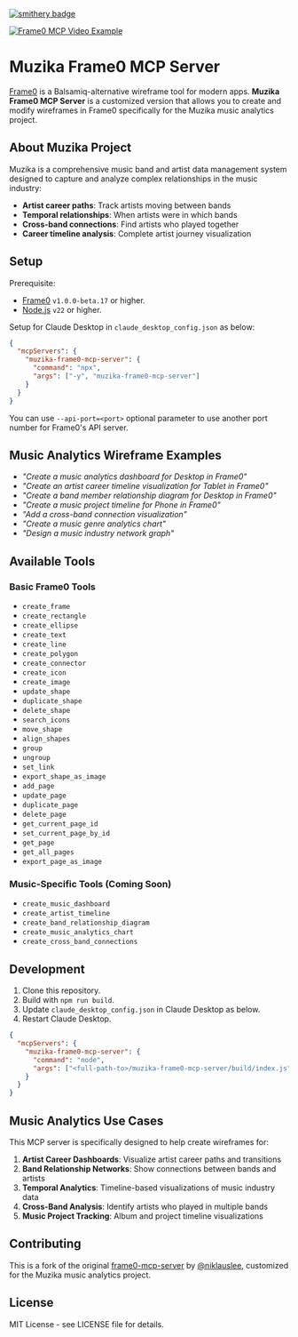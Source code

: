[![smithery badge](https://smithery.ai/badge/@niklauslee/frame0-mcp-server)](https://smithery.ai/server/@niklauslee/frame0-mcp-server)

[![Frame0 MCP Video Example](https://github.com/niklauslee/frame0-mcp-server/raw/main/thumbnail.png)](https://frame0.app/videos/frame0-mcp-example.mp4)

# Muzika Frame0 MCP Server

[Frame0](https://frame0.app/) is a Balsamiq-alternative wireframe tool for modern apps. **Muzika Frame0 MCP Server** is a customized version that allows you to create and modify wireframes in Frame0 specifically for the Muzika music analytics project.

## About Muzika Project

Muzika is a comprehensive music band and artist data management system designed to capture and analyze complex relationships in the music industry:

- **Artist career paths**: Track artists moving between bands
- **Temporal relationships**: When artists were in which bands  
- **Cross-band connections**: Find artists who played together
- **Career timeline analysis**: Complete artist journey visualization

## Setup

Prerequisite:
- [Frame0](https://frame0.app/) `v1.0.0-beta.17` or higher.
- [Node.js](https://nodejs.org/) `v22` or higher.

Setup for Claude Desktop in `claude_desktop_config.json` as below:

```json
{
  "mcpServers": {
    "muzika-frame0-mcp-server": {
      "command": "npx",
      "args": ["-y", "muzika-frame0-mcp-server"]
    }
  }
}
```

You can use `--api-port=<port>` optional parameter to use another port number for Frame0's API server.

## Music Analytics Wireframe Examples

- _"Create a music analytics dashboard for Desktop in Frame0"_
- _"Create an artist career timeline visualization for Tablet in Frame0"_
- _"Create a band member relationship diagram for Desktop in Frame0"_
- _"Create a music project timeline for Phone in Frame0"_
- _"Add a cross-band connection visualization"_
- _"Create a music genre analytics chart"_
- _"Design a music industry network graph"_

## Available Tools

### Basic Frame0 Tools
- `create_frame`
- `create_rectangle`
- `create_ellipse`
- `create_text`
- `create_line`
- `create_polygon`
- `create_connector`
- `create_icon`
- `create_image`
- `update_shape`
- `duplicate_shape`
- `delete_shape`
- `search_icons`
- `move_shape`
- `align_shapes`
- `group`
- `ungroup`
- `set_link`
- `export_shape_as_image`
- `add_page`
- `update_page`
- `duplicate_page`
- `delete_page`
- `get_current_page_id`
- `set_current_page_by_id`
- `get_page`
- `get_all_pages`
- `export_page_as_image`

### Music-Specific Tools (Coming Soon)
- `create_music_dashboard`
- `create_artist_timeline`
- `create_band_relationship_diagram`
- `create_music_analytics_chart`
- `create_cross_band_connections`

## Development

1. Clone this repository.
2. Build with `npm run build`.
3. Update `claude_desktop_config.json` in Claude Desktop as below.
4. Restart Claude Desktop.

```json
{
  "mcpServers": {
    "muzika-frame0-mcp-server": {
      "command": "node",
      "args": ["<full-path-to>/muzika-frame0-mcp-server/build/index.js"]
    }
  }
}
```

## Music Analytics Use Cases

This MCP server is specifically designed to help create wireframes for:

1. **Artist Career Dashboards**: Visualize artist career paths and transitions
2. **Band Relationship Networks**: Show connections between bands and artists
3. **Temporal Analytics**: Timeline-based visualizations of music industry data
4. **Cross-Band Analysis**: Identify artists who played in multiple bands
5. **Music Project Tracking**: Album and project timeline visualizations

## Contributing

This is a fork of the original [frame0-mcp-server](https://github.com/niklauslee/frame0-mcp-server) by [@niklauslee](https://github.com/niklauslee), customized for the Muzika music analytics project.

## License

MIT License - see LICENSE file for details.
